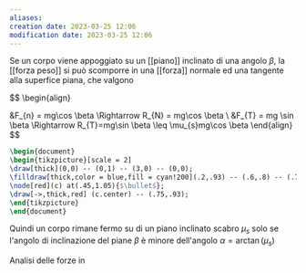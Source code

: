 ```yaml
---
aliases: 
creation date: 2023-03-25 12:06
modification date: 2023-03-25 12:06
---
```


Se un corpo viene appoggiato su un [[piano]] inclinato di una angolo $\beta$, la [[forza peso]] si può scomporre in una [[forza]] normale ed una tangente alla superfice piana, che valgono


$$
\begin{align}

&F_{n} = mg\cos \beta \Rightarrow R_{N} = mg\cos \beta \\
&F_{T} = mg \sin \beta \Rightarrow R_{T}=mg\sin \beta \leq \mu_{s}mg\cos \beta
\end{align}
$$


```tikz
\begin{document}
\begin{tikzpicture}[scale = 2]
\draw[thick](0,0) -- (0,1) -- (3,0) -- (0,0);
\filldraw[thick,color = blue,fill = cyan!200](.2,.93) -- (.6,.8) -- (.75,1.2) -- (.35,1.33) -- (.2,.93);
\node[red](c) at(.45,1.05){$\bullet$};
\draw[->,thick,red] (c.center) -- (.75,.93);
\end{tikzpicture}
\end{document}
```

Quindi un corpo rimane fermo su di un piano inclinato scabro $\mu_{s}$ solo se l'angolo di inclinazione del piane $\beta$ è minore dell'angolo $\alpha = \arctan(\mu_{s})$

Analisi delle forze in 